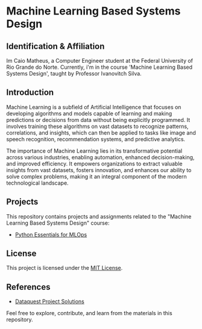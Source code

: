 # Machine Learning Based Systems Design

## Identification & Affiliation

Im Caio Matheus, a Computer Engineer student at the Federal University of Rio Grande do Norte. Currently, i'm in the course 'Machine Learning Based Systems Design', taught by Professor Ivanovitch Silva.

## Introduction

Machine Learning is a subfield of Artificial Intelligence that focuses on developing algorithms and models capable of learning and making predictions or decisions from data without being explicitly programmed. It involves training these algorithms on vast datasets to recognize patterns, correlations, and insights, which can then be applied to tasks like image and speech recognition, recommendation systems, and predictive analytics. 

The importance of Machine Learning lies in its transformative potential across various industries, enabling automation, enhanced decision-making, and improved efficiency. It empowers organizations to extract valuable insights from vast datasets, fosters innovation, and enhances our ability to solve complex problems, making it an integral component of the modern technological landscape.

## Projects

This repository contains projects and assignments related to the "Machine Learning Based Systems Design" course:
- [Python Essentials for MLOps](https://github.com/mthwk/mlops2023/tree/0a1fd4be62b8bb090dc6599bd4198c2ad9d44740/Python_Essentials_for_MLOps)

## License

This project is licensed under the [MIT License](LICENSE).

## References

- [Dataquest Project Solutions](https://github.com/dataquestio/solutions)

Feel free to explore, contribute, and learn from the materials in this repository. 

